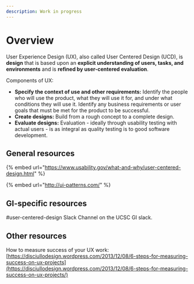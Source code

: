 ```yaml
---
description: Work in progress
---
```


# Overview

User Experience Design \(UX\), also called User Centered Design \(UCD\), is **design** that is based upon an **explicit understanding of users, tasks, and environments** and is **refined by user-centered evaluation**.

Components of UX:

* **Specify the context of use and other requirements:** Identify the people who will use the product, what they will use it for, and under what conditions they will use it. Identify any business requirements or user goals that must be met for the product to be successful.
* **Create designs:** Build from a rough concept to a complete design.
* **Evaluate designs:** Evaluation - ideally through usability testing with actual users - is as integral as quality testing is to good software development.

## General resources

{% embed url="https://www.usability.gov/what-and-why/user-centered-design.html" %}

{% embed url="http://ui-patterns.com/" %}

## GI-specific resources

\#user-centered-design Slack Channel on the UCSC GI slack.

## Other resources

How to measure success of your UX work: [https://disciullodesign.wordpress.com/2013/12/08/6-steps-for-measuring-success-on-ux-projects](https://disciullodesign.wordpress.com/2013/12/08/6-steps-for-measuring-success-on-ux-projects/)





